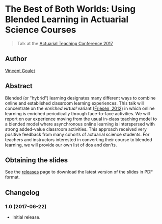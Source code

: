 # The Best of Both Worlds: Using Blended Learning in Actuarial Science Courses

> Talk at the [Actuarial Teaching Conference 2017](https://www.soa.org/prof-dev/events/2017-actuarial-teaching/)

## Author

[Vincent Goulet](https://vgoulet.act.ulaval.ca/en)

## Abstract

Blended (or "hybrid") learning designates many different ways to
combine online and established classroom learning experiences. This
talk will concentrate on the *enriched virtual*
variant
[(Friesen, 2012)](http://learningspaces.org/papers/Defining_Blended_Learning_NF.pdf) in
which online learning is enriched periodically through face-to-face
activities. We will report on our experience moving from the usual
in-class teaching model to a blended model where asynchronous online
learning is interspersed with strong added-value classroom activities.
This approach received very positive feedback from many cohorts of
actuarial science students. For teachers and instructors interested in
converting their course to blended learning, we will provide our own
list of dos and don'ts.

## Obtaining the slides

See the [releases](https://github.com/vigou3/atc-2017-blended-learning/releases) page to
download the latest version of the slides in PDF format.

## Changelog

### 1.0 (2017-06-22)

- Initial release.
